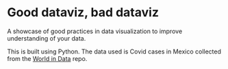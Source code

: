 # Good dataviz, bad dataviz

A showcase of good practices in data visualization to improve understanding of your data.

This is built using Python. The data used is Covid cases in Mexico collected from the [World in Data](https://github.com/owid/covid-19-data/tree/master/public/data/latest) repo.

